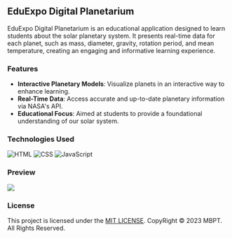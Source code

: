 ## EduExpo Digital Planetarium 

EduExpo Digital Planetarium is an educational application designed to learn students about the solar planetary system. It presents real-time data for each planet, such as mass, diameter, gravity, rotation period, and mean temperature, creating an engaging and informative learning experience.

### Features

- **Interactive Planetary Models**: Visualize planets in an interactive way to enhance learning.
- **Real-Time Data**: Access accurate and up-to-date planetary information via NASA's API.
- **Educational Focus**: Aimed at students to provide a foundational understanding of our solar system.

### Technologies Used

![HTML](https://img.shields.io/badge/HTML-5-orange?style=plastic&logo=html5&logoColor=white)
![CSS](https://img.shields.io/badge/CSS-3-blue?style=plastic&logo=css3&logoColor=white)
![JavaScript](https://img.shields.io/badge/JavaScript-ES6-yellow?style=plastic&logo=javascript&logoColor=white)


### Preview
![](images/preview.gif)


### License
This project is licensed under the [MIT LICENSE](LICENSE). 
CopyRight © 2023 MBPT. All Rights Reserved.
